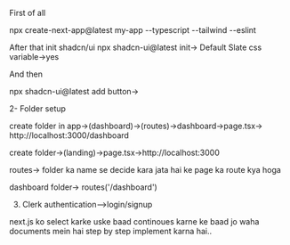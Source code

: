 First of all

npx create-next-app@latest my-app --typescript --tailwind --eslint

After that
init shadcn/ui
npx shadcn-ui@latest init->
Default
Slate
css variable->yes

And then

npx shadcn-ui@latest add button->

2- Folder setup

create folder in app->(dashboard)->(routes)->dashboard->page.tsx-> http://localhost:3000/dashboard

create folder->(landing)->page.tsx->http://localhost:3000

routes-> folder ka name se decide kara jata hai ke page ka route kya hoga

dashboard folder-> routes('/dashboard')

3. Clerk authentication-->login/signup

next.js ko select karke uske baad continoues karne ke baad jo waha documents mein hai step by step implement karna hai..

